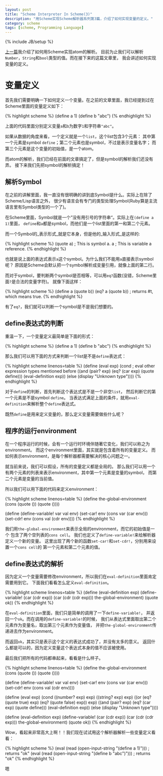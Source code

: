 ```yaml
---
layout: post
title: "Scheme Interpreter In Scheme(3)"
description: "用Scheme实现Scheme解析器系列第3篇，介绍了如何实现变量的定义。"
category: scheme
tags: [scheme, Programming Language]
---
```

{% include JB/setup %}

[上一篇](scheme/2012/11/26/scheme-in-scheme-2/)我介绍了如何用Scheme实现atom的解析。
目前为止我们可以解析`Number`，`String`和`bool`类型的值。而在接下来的这篇文章里，
我会讲述如何实现变量的定义。

# 变量定义

首先我们需要明确一下如何定义一个变量。在之前的文章里面，我已经提到过在Scheme里面的变量定义如下：

{% highlight scheme %}
(define a 1)
(define b "abc")
{% endhighlight %}

上面的代码里面分别定义变量`a`和`b`为数字`1`和字符串`"abc"`。

如果从数据的角度来看，一个定义就是一个`list`，这个list包含3个元素：
其中第一个元素是symbol `define`；第二个元素也是symbol，不过是表示变量名字；
而第三个元素是这个变量的初始值，是一个atom。

而atom的解析，我们已经在前面的文章搞定了，但是symbol的解析我们还没有弄。
接下来我们先把symbol的解析搞定！

## 解析Symbol

在之前的讲解里面，我一直没有很明确的讲到底Symbol是什么。实际上在除了Scheme/Lisp语言之外，
很少有语言会有专门的类型处理Symbol(Ruby算是主流语言里有Symbol类型的一个了)。

在Scheme里面，Symbol就是一个”没有用引号的字符串“。实际上在`(define a 1)`里面，
`define`和`a`都是symbol，而他们是一个list里面的第一和第二个元素。

而一个Symbol的_表示形式_就是它本身，但是他的_输入形式_是这样的:

{% highlight scheme %}
(quote a) ; This is symbol a.
a ; This is variable a reference.
{% endhighlight %}

也就是说上面的表达式表示`a`这个symbol。为什么我们不能用`a`直接表示symbol呢？
原因是Scheme会默认把一个symbol解析成变量引用，就像上面的第二行。

而对于symbol，要判断两个symbol是否相等，可以用`eq?`函数(没错，Scheme里面`?`是合法的变量字符)。
就像下面这样：

{% highlight scheme %}
(define a (quote b))
(eq? a (quote b)) ; returns #t, which means true.
{% endhighlight %}

有了`eq?`，我们就可以判断一个symbol是不是我们想要的。

## define表达式的判断

重温一下，一个变量定义最简单是下面的形式：

{% highlight scheme %}
(define a 1)
(define b "abc")
{% endhighlight %}

那么我们可以用下面的方式来判断一个list是不是`define`表达式：

{% highlight scheme linenos=table %}
(define (eval exp)
  (cond ; eval other expression types mentioned before
        ((and (pair? exp) (eq? (car exp) (quote define)))
         (eval-definition exp))
        (else (display "Unknown type"))))
{% endhighlight %}

对于`define`的判断，首先判断这个表达式是不是一个非空`list`，
然后判断它的第一个元素是不是symbol `define`。
当表达式满足上面的条件，就用`eval-definition`来解析整个`define`表达式。

既然`define`是用来定义变量的，那么定义变量需要做些什么呢？

## 程序的运行environment

在一个程序运行的时候，会有一个运行时环境伴随著它变化，我们可以称之为environment。
而这个environment里面，其实就是包含着所有的变量定义。
而如何表示environment，是每个解析器都需要解决的核心问题之一。

就当前来说，我们可以假设，所有的变量定义都是全局的。
那么我们可以用一个有两个元素的列表来表示environment，其中第一个元素是变量的symbol，
而第二个元素是变量的当前值。

所以我们可以用下面的代码来定义environment：

{% highlight scheme linenos=table %}
(define the-global-environment (cons (quote ()) (quote ())))

(define (define-variable! var val env)
  (set-car! env (cons var (car env)))
  (set-cdr! env (cons val (cdr env))))
{% endhighlight %}

我们用`the-global-environment`来表示全局的environment，而它的初始值是一个
包含了两个空列表的`cons cell`。
我们也定义了`define-variable!`来给解析器定义一个新的变量。
这里出现了两个新的函数`set-car!`和`set-cdr!`，分别用来设置一个`cons cell`的
第一个元素和第二个元素的值。

## define表达式的解析

因为定义一个变量需要修改environment，所以我们在`eval-definition`里面肯定需要用到它。
下面我们看看怎么定义`eval-definition`。

{% highlight scheme linenos=table %}
(define (eval-definition exp)
  (define-variable! (car (cdr exp)) (car (cdr (cdr exp)))
                    the-global-environment)
  (quote ok))
{% endhighlight %}

在`eval-definition`里面，我们只是简单的调用了一下`define-variable!`，
并返回一个`ok`。而在调用的`define-variable!`的时候，
我们从表达式里面取出第二个元素作为变量名，取出第三个元素作为变量值，
并把`the-global-environment`传递进去作为environment。

而返回`ok`，其实只是表示这个定义的表达式成功了，并没有太多的意义。
返回什么都是可以的，因为定义变量这个表达式本身的值不应该被使用。

最后我们把所有的代码都串起来，看看是什么样子。

{% highlight scheme linenos=table %}
(define the-global-environment (cons (quote ()) (quote ())))

(define (define-variable! var val env)
  (set-car! env (cons var (car env)))
  (set-cdr! env (cons val (cdr env))))

(define (eval exp)
  (cond ((number? exp) exp)
        ((string? exp) exp)
        ((or (eq? (quote true) exp) (eq? (quote false) exp)) exp)
        ((and (pair? exp) (eq? (car exp) (quote define)))
         (eval-definition exp))
        (else (display "Unknown type"))))

(define (eval-definition exp)
  (define-variable! (car (cdr exp)) (car (cdr (cdr exp)))
                    the-global-environment)
  (quote ok))
{% endhighlight %}

Wow，看起来非常高大上啊！！我们现在试试用这个解析器解析一些变量定义看看：

{% highlight scheme %}
(eval (read (open-input-string "(define a 1)"))) ; returns "ok"
(eval (read (open-input-string "(define b \"abc\")"))) ; returns "ok"
{% endhighlight %}

嗯
